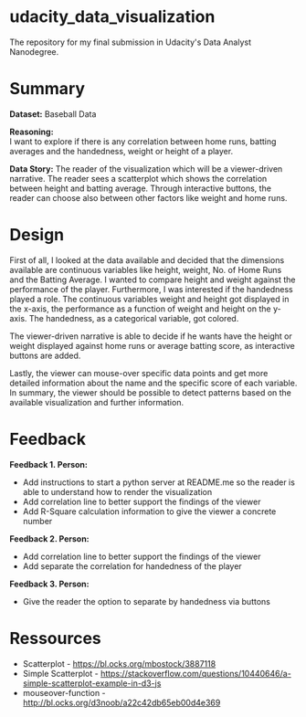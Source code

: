 # udacity_data_visualization
The repository for my final submission in Udacity's Data Analyst Nanodegree.

# Summary

**Dataset:**
Baseball Data

**Reasoning:**		
I want to explore if there is any correlation between home runs, batting averages and the handedness, weight or height of a player.

**Data Story:**
The reader of the visualization which will be a viewer-driven narrative. The reader sees a scatterplot which shows the correlation between height and batting average. Through interactive buttons, the reader can choose also between other factors like weight and home runs.

# Design
First of all, I looked at the data available and decided that the dimensions available are continuous variables like height, weight, No. of Home Runs and the Batting Average. I wanted to compare height and weight against the performance of the player. Furthermore, I was interested if the handedness played a role. The continuous variables weight and height got displayed in the x-axis, the performance as a function of weight and height on the y-axis. The handedness, as a categorical variable, got colored.

The viewer-driven narrative is able to decide if he wants have the height or weight displayed against home runs or average batting score, as interactive buttons are added.

Lastly, the viewer can mouse-over specific data points and get more detailed information about the name and the specific score of each variable. In summary, the viewer should be possible to detect patterns based on the available visualization and further information.

# Feedback

**Feedback 1. Person:**
* Add instructions to start a python server at README.me so the reader is able to understand how to render the visualization
* Add correlation line to better support the findings of the viewer
* Add R-Square calculation information to give the viewer a concrete number

**Feedback 2. Person:**
* Add correlation line to better support the findings of the viewer
* Add separate the correlation for handedness of the player

**Feedback 3. Person:**
* Give the reader the option to separate by handedness via buttons

# Ressources
* Scatterplot - https://bl.ocks.org/mbostock/3887118
* Simple Scatterplot - https://stackoverflow.com/questions/10440646/a-simple-scatterplot-example-in-d3-js
* mouseover-function - http://bl.ocks.org/d3noob/a22c42db65eb00d4e369
